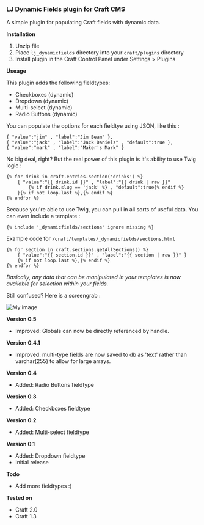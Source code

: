 ### LJ Dynamic Fields plugin for Craft CMS

A simple plugin for populating Craft fields with dynamic data.

**Installation**

1. Unzip file 
2. Place `lj_dynamicfields` directory into your `craft/plugins` directory
3. Install plugin in the Craft Control Panel under Settings > Plugins

**Useage**

This plugin adds the following fieldtypes:

+ Checkboxes (dynamic)
+ Dropdown (dynamic)
+ Multi-select (dynamic)
+ Radio Buttons (dynamic)

You can populate the options for each fieldtye using JSON, like this :

    { "value":"jim" , "label":"Jim Beam" },
    { "value":"jack" , "label":"Jack Daniels" , "default":true },
    { "value":"mark" , "label":"Maker's Mark" }
	
No big deal, right? But the real power of this plugin is it's ability to use Twig logic :

    {% for drink in craft.entries.section('drinks') %}
        { "value":"{{ drink.id }}" , "label":"{{ drink | raw }}"
            {% if drink.slug == 'jack' %} , "default":true{% endif %}
        }{% if not loop.last %},{% endif %}
    {% endfor %}
	
Because you're able to use Twig, you can pull in all sorts of useful data. You can even include a template :

    {% include '_dynamicfields/sections' ignore missing %}
	
Example code for `/craft/templates/_dynamicfields/sections.html`

	{% for section in craft.sections.getAllSections() %}
        { "value":"{{ section.id }}" , "label":"{{ section | raw }}" }
        {% if not loop.last %},{% endif %}
    {% endfor %}
	
*Basically, any data that can be manipulated in your templates is now available for selection within your fields.*

Still confused? Here is a screengrab :

![My image](https://raw.github.com/lewisjenkins/craft-lj-dynamicfields/master/screengrab.png)

**Version 0.5**

+ Improved: Globals can now be directly referenced by handle.

**Version 0.4.1**

+ Improved: multi-type fields are now saved to db as 'text' rather than varchar(255) to allow for large arrays.

**Version 0.4**

+ Added: Radio Buttons fieldtype

**Version 0.3**

+ Added: Checkboxes fieldtype

**Version 0.2**

+ Added: Multi-select fieldtype

**Version 0.1**

+ Added: Dropdown fieldtype
+ Initial release

**Todo**

+ Add more fieldtypes :)

**Tested on**

+ Craft 2.0
+ Craft 1.3

